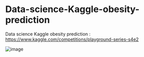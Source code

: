 # Data-science-Kaggle-obesity-prediction
Data science Kaggle obesity prediction : https://www.kaggle.com/competitions/playground-series-s4e2

![image](https://github.com/user-attachments/assets/67ffad14-475c-41ad-92ba-e4db374c7834)
